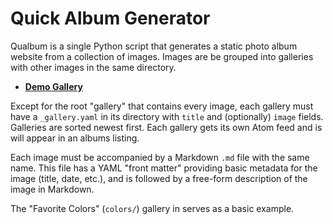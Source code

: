 # Quick Album Generator

Qualbum is a single Python script that generates a static photo album
website from a collection of images. Images are be grouped into
galleries with other images in the same directory.

* [**Demo Gallery**](http://nullprogram.com/qualbum/)

Except for the root "gallery" that contains every image, each gallery
must have a `_gallery.yaml` in its directory with `title` and
(optionally) `image` fields. Galleries are sorted newest first. Each
gallery gets its own Atom feed and is will appear in an albums listing.

Each image must be accompanied by a Markdown `.md` file with the same
name. This file has a YAML "front matter" providing basic metadata for
the image (title, date, etc.), and is followed by a free-form
description of the image in Markdown.

The "Favorite Colors" (`colors/`) gallery in serves as a basic example.
